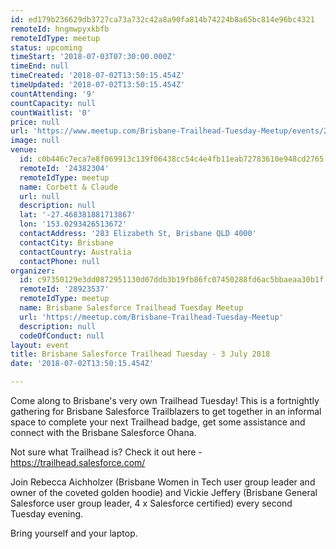 ```yaml
---
id: ed179b236629db3727ca73a732c42a8a90fa814b74224b8a65bc814e96bc4321
remoteId: hngmwpyxkbfb
remoteIdType: meetup
status: upcoming
timeStart: '2018-07-03T07:30:00.000Z'
timeEnd: null
timeCreated: '2018-07-02T13:50:15.454Z'
timeUpdated: '2018-07-02T13:50:15.454Z'
countAttending: '9'
countCapacity: null
countWaitlist: '0'
price: null
url: 'https://www.meetup.com/Brisbane-Trailhead-Tuesday-Meetup/events/252102265/'
image: null
venue:
  id: c0b446c7eca7e8f069913c139f06438cc54c4e4fb11eab72783610e948cd2765
  remoteId: '24382304'
  remoteIdType: meetup
  name: Corbett & Claude
  url: null
  description: null
  lat: '-27.468381881713867'
  lon: '153.0293426513672'
  contactAddress: '283 Elizabeth St, Brisbane QLD 4000'
  contactCity: Brisbane
  contactCountry: Australia
  contactPhone: null
organizer:
  id: c97350129e3dd0872951130d07ddb3b19fb86fc07450288fd6ac5bbaeaa30b1f
  remoteId: '28923537'
  remoteIdType: meetup
  name: Brisbane Salesforce Trailhead Tuesday Meetup
  url: 'https://meetup.com/Brisbane-Trailhead-Tuesday-Meetup'
  description: null
  codeOfConduct: null
layout: event
title: Brisbane Salesforce Trailhead Tuesday - 3 July 2018
date: '2018-07-02T13:50:15.454Z'

---
```

<p>Come along to Brisbane's very own Trailhead Tuesday! This is a fortnightly gathering for Brisbane Salesforce Trailblazers to get together in an informal space to complete your next Trailhead badge, get some assistance and connect with the Brisbane Salesforce Ohana.</p> <p>Not sure what Trailhead is? Check it out here - <a href="https://trailhead.salesforce.com/" class="linkified">https://trailhead.salesforce.com/</a></p> <p>Join Rebecca Aichholzer (Brisbane Women in Tech user group leader and owner of the coveted golden hoodie) and Vickie Jeffery (Brisbane General Salesforce user group leader, 4 x Salesforce certified) every second Tuesday evening.</p> <p>Bring yourself and your laptop.</p>

